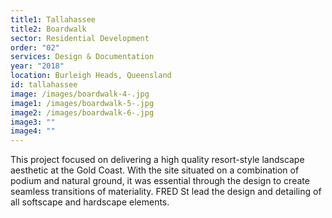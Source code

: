 ```yaml
---
title1: Tallahassee
title2: Boardwalk
sector: Residential Development
order: "02"
services: Design & Documentation
year: "2018"
location: Burleigh Heads, Queensland
id: tallahassee
image: /images/boardwalk-4-.jpg
image1: /images/boardwalk-5-.jpg
image2: /images/boardwalk-6-.jpg
image3: ""
image4: ""
---
```


This project focused on delivering a high quality resort-style
landscape aesthetic at the Gold Coast. With the site situated on a combination
of podium and natural ground, it was essential through the design to create
seamless transitions of materiality. FRED St lead the design and detailing of
all softscape and hardscape elements.
